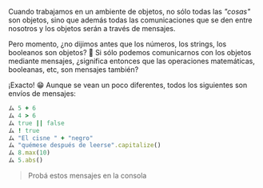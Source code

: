 Cuando trabajamos en un ambiente de objetos, no sólo todas las _"cosas"_ son objetos, sino que además todas las comunicaciones que se den entre nosotros y los objetos serán a través de mensajes.

Pero momento, ¿no dijimos antes que los números, los strings, los booleanos son objetos? :thought_balloon: Si sólo podemos comunicarnos con los objetos mediante mensajes, ¿significa entonces que las operaciones matemáticas, booleanas, etc, son mensajes también?

¡Exacto! :grin: Aunque se vean un poco diferentes, todos los siguientes son envíos de mensajes: 

```ruby
ム 5 + 6
ム 4 > 6
ム true || false
ム ! true
ム "El cisne " + "negro"
ム "quémese después de leerse".capitalize()
ム 8.max(10)
ム 5.abs()
```

> Probá estos mensajes en la consola
